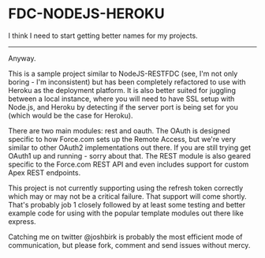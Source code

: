 <H1>FDC-NODEJS-HEROKU</H1>
I think I need to start getting better names for my projects.
<HR />
<P>Anyway.</P>

<P>
This is a sample project similar to NodeJS-RESTFDC (see, I'm not only boring - I'm inconsistent) but has been completely refactored
to use with Heroku as the deployment platform.  It is also better suited for juggling between a local instance, where you will need 
to have SSL setup with Node.js, and Heroku by detecting if the server port is being set for you (which would be the case for Heroku).
</P>

<P>
There are two main modules: rest and oauth.  The OAuth is designed specific to how Force.com sets up the Remote Access, but we're 
very similar to other OAuth2 implementations out there.  If you are still trying get OAuth1 up and running - sorry about that.  The REST
module is also geared specific to the Force.com REST API and even includes support for custom Apex REST endpoints.</P>

<P>
This project is not currently supporting using the refresh token correctly which may or may not be a critical failure.  That support will
come shortly.  That's probably job 1 closely followed by at least some testing and better example code for using with the popular 
template modules out there like express.</P>

<P>
Catching me on twitter @joshbirk is probably the most efficient mode of communication, but please fork, comment and send issues without
mercy.</P>